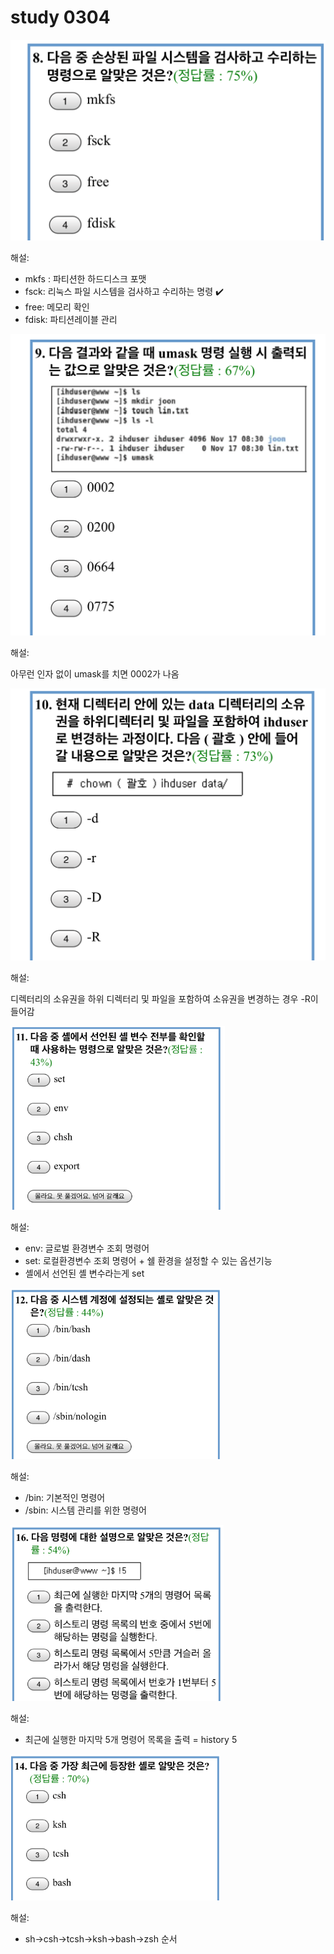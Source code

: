 # study 0304

![](./image/17-1.png)

해설: 

- mkfs : 파티션한 하드디스크 포맷
- fsck: 리눅스 파일 시스템을 검사하고 수리하는 명령 :heavy_check_mark:
- free: 메모리 확인
- fdisk: 파티션레이블 관리



![](./image/15.png)

해설:<br/>

아무런 인자 없이 umask를 치면 0002가 나옴

![](./image/14.png)

해설:<br/>

디렉터리의 소유권을 하위 디렉터리 및 파일을 포함하여 소유권을 변경하는 경우 -R이 들어감

![](./image/13.png)

해설:<br/>

- env: 글로벌 환경변수 조회 명령어
- set: 로컬환경변수 조회 명령어 + 쉘 환경을 설정할 수 있는 옵션기능
- 셸에서 선언된 셸 변수라는게 set

![](./image/12.png)

해설:<br/>

- /bin: 기본적인 명령어
- /sbin: 시스템 관리를 위한 명령어

![](./image/10.png)

해설:<br/>

- 최근에 실행한 마지막 5개 명령어 목록을 출력 = history 5

![](./image/09.png)

해설:<br/>

- sh->csh->tcsh->ksh->bash->zsh 순서